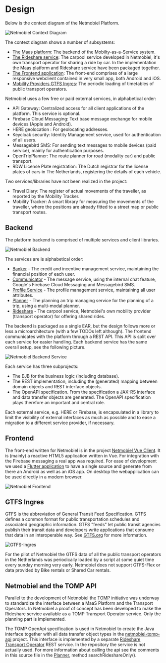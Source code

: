 # Design

Below is the context diagram of the Netmobiel Platform.

![Netmobiel Context Diagram](Netmobiel-Context-Diagram.png)

The context diagram shows a number of subsystems:
* [The Maas platform](#backend): The backend of the Mobilty-as-a-Service system.
* [The Rideshare service](#backend): The carpool service developed in Netmobiel, it's own transport operator for sharing a ride by car. In the implementation the Maas platform and Rideshare service have been packaged together.
* [The Frontend application](#frontend): The front-end comprises of a large responsive webclient contained in very small app, both Android and iOS.
* [Mobility Providers GTFS Ingres](#gtfs-ingres): The periodic loading of timetables of public transport operators.

Netmobiel uses a few free or paid external services, in alphabetical order:
* API Gateway: Centralized access  for all client applications of the platform. This service is optional.
* Firebase Cloud Messaging: Text base message exchange for mobile devices (Apple and Android).
* HERE geolocation : For geolocating addresses.
* Keycloak security: Identity Management service, used for authentication of all users.
* Messagebird SMS: For sending text messages to mobile devices (paid service), mainly for authentication purposes.
* OpenTripPlanner: The route planner for road (modality car) and public transport.
* RDW License Plate registration: The Dutch registrar for the license plates of cars in The Netherlands, registering the details of each vehicle.

Two services/libraries have not been realized in the project:
* Travel Diary: The register of actual movements of the traveller, as reported by the Mobility Tracker.
* Mobility Tracker: A smart library for measuring the movements of the traveller, where the positions are already fitted to a street map or public transport routes.

## Backend
The platform backend is comprised of multiple services and client libraries. 

![Netmobiel Backend](Netmobiel-Backend.png)

The services are is alphabetical order:
* [Banker](../netmobiel-banker-ejb/doc/design.md) - The credit and incentive management service, maintaining the financial position of each user.
* [Communicator](../netmobiel-communicator-ejb/doc/design.md) - The message service, using the internal chat feature, Google's Firebase Cloud Messaging and Messagebird SMS.
* [Profile Service](../netmobiel-profile-ejb/doc/design.md) - The profile management service, maintaining all user attributes.
* [Planner](../netmobiel-planner-ejb/doc/design.md) - The planning an trip managing service for the planning of a trip, using a multi-modal planner.
* [Rideshare](../netmobiel-rideshare-ejb/doc/design.md) - The carpool service, Netmobiel's own mobility provider (transport operator) for offering shared rides.

The backend is packaged as a single EAR, but the design follows more or less a microarchitecture (with a few TODOs left although). The frontend communicates with the platform through a REST API. 
This API is split over each service for easier handling. Each backend service has the same overall setup, see the following picture.

![Netmobiel Backend Service](Netmobiel-Backend-Service.png) 

Each service has three subprojects: 
 * The EJB for the business logic (including database).
 * The REST implementation, including the (generated) mapping between domain objects and REST interface objects.
 * The OpenAPI specification. From the specification a JAX-RS interface and data transfer objects are generated. The OpenAPI specification plays therefore an important and central role.
 
Each external service, e.g. HERE or Firebase, is encapsulated in a library to limit the visibility of external interfaces as much as possible and to ease a migration to a different service provider, if necessary.

## Frontend
The front-end written for Netmobiel is in the project [Netmobiel Vue Client](../../netmobiel-vue-client/README.md). It is (mainly) a reactive HTML5 application written in Vue. For integration with the Firebase messaging a real app was required. For ease of development we used a [Flutter application](../../netmobiel-flutter-client/README.md) to have a single source and generate from there an Android as well as an iOS app. On desktop the webapplication can be used directly in a modern browser.

![Netmobiel Frontend](Netmobiel-Frontend.png) 

## GTFS Ingres
GTFS is the abbreviation of General Transit Feed Specification. GTFS defines a common format for public transportation schedules and associated geographic information. GTFS "feeds" let public transit agencies publish their transit data and developers write applications that consume that data in an interoperable way. See [GTFS.org](https://gtfs.org/) for more information.

![GTFS-Ingres](GTFS-Ingres.png) 

For the pilot of Netmobiel the GTFS data of all the public transport operators in the Netherlands was periodically loaded by a script at some quiet time every sunday morning very early. Netmobiel does not support GTFS-Flex or data provided by Bike rentals or Shared Car rentals.

## Netmobiel and the TOMP API
Parallel to the development of Netmobiel the [TOMP](https://github.com/TOMP-WG/TOMP-API) initiative was underway to standardize the interface between a MaaS Platform and the Transport Operators. In Netmobiel a proof of concept has been developed to make the Rideshare service available as a TOMP Transport Operator service. Only the planning part is implemented.

The TOMP OpenApi specification is used in Netmobiel to create the Java interface together with all data transfer object types in the [netmobiel-tomp-api](../netmobiel-tomp-api) project. This interface is implemented by a separate [Rideshare Transport Operator](../netmobiel-rideshare-to) REST service. In the repository the service is not actually used. For more information about calling the api see the comments in this source file in the [Planner](../netmobiel-planner-ejb/src/main/java/eu/netmobiel/planner/service/Planner.java), method searchRideshareOnly().

